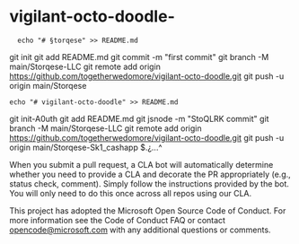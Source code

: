# vigilant-octo-doodle-



      echo "# §torqese" >> README.md
git init
git add README.md
git commit -m "first commit"
git branch -M main/Storqese-LLC
git remote add origin https://github.com/togetherwedomore/vigilant-octo-doodle.git
git push -u origin main/Storqese
    


    echo "# vigilant-octo-doodle" >> README.md
git init-A0uth
git add README.md
git jsnode -m "StoQLRK commit"
git branch -M main/Storqese-LLC
git remote add origin https://github.com/togetherwedomore/vigilant-octo-doodle.git
git push -u origin main/Storqese-Sk1_cashapp $.¿...^


When you submit a pull request, a CLA bot will automatically determine whether you need to provide a CLA and decorate the PR appropriately (e.g., status check, comment). Simply follow the instructions provided by the bot. You will only need to do this once across all repos using our CLA.

This project has adopted the Microsoft Open Source Code of Conduct. For more information see the Code of Conduct FAQ or contact opencode@microsoft.com with any additional questions or comments.
